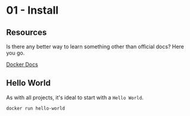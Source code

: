 # 01 - Install

## Resources 
Is there any better way to learn something other than official docs? Here you go.

[Docker Docs](https://docs.docker.com/engine/install/)


## Hello World
As with all projects, it's ideal to start with a `Hello World`.


```docker run hello-world```

